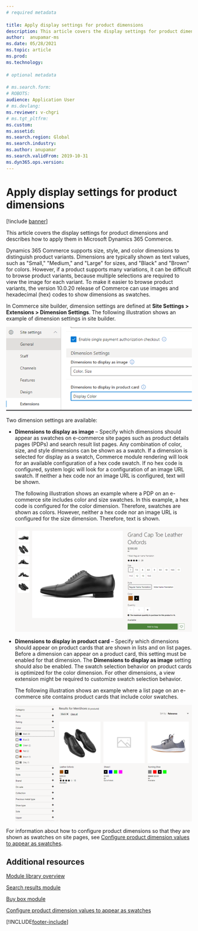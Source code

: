```yaml
---
# required metadata

title: Apply display settings for product dimensions
description: This article covers the display settings for product dimensions and describes how to apply them in Microsoft Dynamics 365 Commerce.
author:  anupamar-ms
ms.date: 05/28/2021
ms.topic: article
ms.prod: 
ms.technology: 

# optional metadata

# ms.search.form: 
# ROBOTS: 
audience: Application User
# ms.devlang: 
ms.reviewer: v-chgri
# ms.tgt_pltfrm: 
ms.custom: 
ms.assetid: 
ms.search.region: Global
ms.search.industry: 
ms.author: anupamar
ms.search.validFrom: 2019-10-31
ms.dyn365.ops.version: 
---
```


# Apply display settings for product dimensions

[!include [banner](includes/banner.md)]


This article covers the display settings for product dimensions and describes how to apply them in Microsoft Dynamics 365 Commerce.

Dynamics 365 Commerce supports size, style, and color dimensions to distinguish product variants. Dimensions are typically shown as text values, such as "Small," "Medium," and "Large" for sizes, and "Black" and "Brown" for colors. However, if a product supports many variations, it can be difficult to browse product variants, because multiple selections are required to view the image for each variant. To make it easier to browse product variants, the version 10.0.20 release of Commerce can use images and hexadecimal (hex) codes to show dimensions as swatches.

In Commerce site builder, dimension settings are defined at **Site Settings \> Extensions \> Dimension Settings**. The following illustration shows an example of dimension settings in site builder.

![Example of site settings in Commerce site builder.](./dev-itpro/media/swatch_site_settings.PNG)

Two dimension settings are available:

- **Dimensions to display as image** – Specify which dimensions should appear as swatches on e-commerce site pages such as product details pages (PDPs) and search result list pages. Any combination of color, size, and style dimensions can be shown as a swatch. If a dimension is selected for display as a swatch, Commerce module rendering will look for an available configuration of a hex code swatch. If no hex code is configured, system logic will look for a configuration of an image URL swatch. If neither a hex code nor an image URL is configured, text will be shown.

    The following illustration shows an example where a PDP on an e-commerce site includes color and size swatches. In this example, a hex code is configured for the color dimension. Therefore, swatches are shown as colors. However, neither a hex code nor an image URL is configured for the size dimension. Therefore, text is shown.

    ![Example of the color dimension shown as swatches on an e-commerce product details page.](./dev-itpro/media/swatch_pdp.png)

- **Dimensions to display in product card** – Specify which dimensions should appear on product cards that are shown in lists and on list pages. Before a dimension can appear on a product card, this setting must be enabled for that dimension. The **Dimensions to display as image** setting should also be enabled. The swatch selection behavior on product cards is optimized for the color dimension. For other dimensions, a view extension might be required to customize swatch selection behavior.

    The following illustration shows an example where a list page on an e-commerce site contains product cards that include color swatches.

    ![Example of the color dimension shown as swatches on an e-commerce list page.](./dev-itpro/media/swatch_searchresults.PNG)

For information about how to configure product dimensions so that they are shown as swatches on site pages, see [Configure product dimension values to appear as swatches](./dev-itpro/dimensions-swatch.md).

## Additional resources

[Module library overview](starter-kit-overview.md)

[Search results module](search-result-module.md)

[Buy box module](add-buy-box.md)

[Configure product dimension values to appear as swatches](./dev-itpro/dimensions-swatch.md)

[!INCLUDE[footer-include](../includes/footer-banner.md)]

